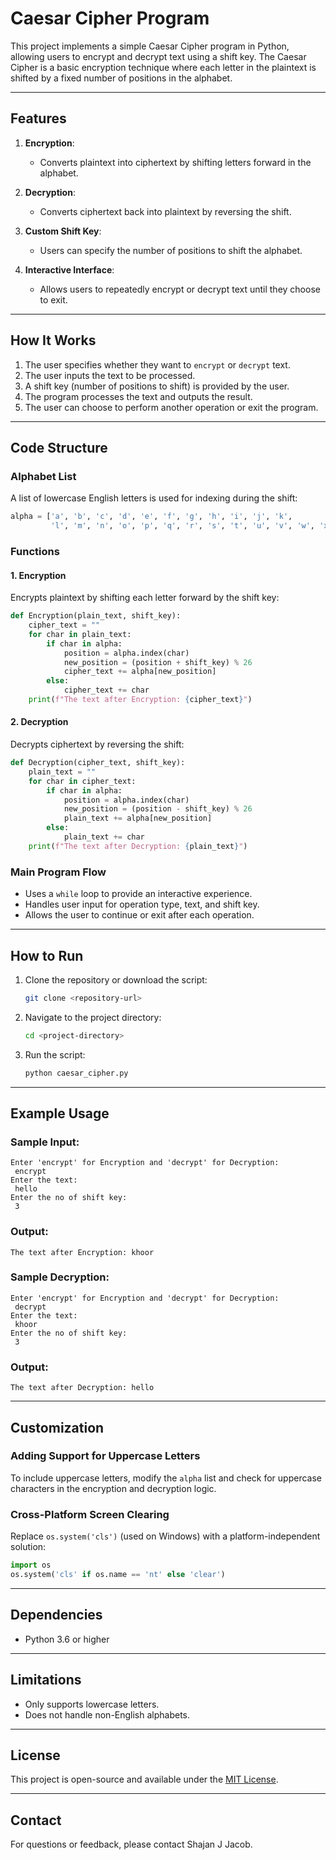 # Caesar Cipher Program

This project implements a simple Caesar Cipher program in Python, allowing users to encrypt and decrypt text using a shift key. The Caesar Cipher is a basic encryption technique where each letter in the plaintext is shifted by a fixed number of positions in the alphabet.

---

## Features

1. **Encryption**:
   - Converts plaintext into ciphertext by shifting letters forward in the alphabet.

2. **Decryption**:
   - Converts ciphertext back into plaintext by reversing the shift.

3. **Custom Shift Key**:
   - Users can specify the number of positions to shift the alphabet.

4. **Interactive Interface**:
   - Allows users to repeatedly encrypt or decrypt text until they choose to exit.

---

## How It Works

1. The user specifies whether they want to `encrypt` or `decrypt` text.
2. The user inputs the text to be processed.
3. A shift key (number of positions to shift) is provided by the user.
4. The program processes the text and outputs the result.
5. The user can choose to perform another operation or exit the program.

---

## Code Structure

### **Alphabet List**
A list of lowercase English letters is used for indexing during the shift:
```python
alpha = ['a', 'b', 'c', 'd', 'e', 'f', 'g', 'h', 'i', 'j', 'k',
         'l', 'm', 'n', 'o', 'p', 'q', 'r', 's', 't', 'u', 'v', 'w', 'x', 'y', 'z']
```

### **Functions**

#### 1. **Encryption**
Encrypts plaintext by shifting each letter forward by the shift key:
```python
def Encryption(plain_text, shift_key):
    cipher_text = ""
    for char in plain_text:
        if char in alpha:
            position = alpha.index(char)
            new_position = (position + shift_key) % 26
            cipher_text += alpha[new_position]
        else:
            cipher_text += char
    print(f"The text after Encryption: {cipher_text}")
```

#### 2. **Decryption**
Decrypts ciphertext by reversing the shift:
```python
def Decryption(cipher_text, shift_key):
    plain_text = ""
    for char in cipher_text:
        if char in alpha:
            position = alpha.index(char)
            new_position = (position - shift_key) % 26
            plain_text += alpha[new_position]
        else:
            plain_text += char
    print(f"The text after Decryption: {plain_text}")
```

### **Main Program Flow**
- Uses a `while` loop to provide an interactive experience.
- Handles user input for operation type, text, and shift key.
- Allows the user to continue or exit after each operation.

---

## How to Run

1. Clone the repository or download the script:
   ```bash
   git clone <repository-url>
   ```

2. Navigate to the project directory:
   ```bash
   cd <project-directory>
   ```

3. Run the script:
   ```bash
   python caesar_cipher.py
   ```

---

## Example Usage

### Sample Input:
```plaintext
Enter 'encrypt' for Encryption and 'decrypt' for Decryption:
 encrypt
Enter the text:
 hello
Enter the no of shift key:
 3
```

### Output:
```plaintext
The text after Encryption: khoor
```

### Sample Decryption:
```plaintext
Enter 'encrypt' for Encryption and 'decrypt' for Decryption:
 decrypt
Enter the text:
 khoor
Enter the no of shift key:
 3
```

### Output:
```plaintext
The text after Decryption: hello
```

---

## Customization

### Adding Support for Uppercase Letters
To include uppercase letters, modify the `alpha` list and check for uppercase characters in the encryption and decryption logic.

### Cross-Platform Screen Clearing
Replace `os.system('cls')` (used on Windows) with a platform-independent solution:
```python
import os
os.system('cls' if os.name == 'nt' else 'clear')
```

---

## Dependencies
- Python 3.6 or higher

---

## Limitations
- Only supports lowercase letters.
- Does not handle non-English alphabets.

---

## License
This project is open-source and available under the [MIT License](LICENSE).

---



## Contact
For questions or feedback, please contact Shajan J Jacob.

